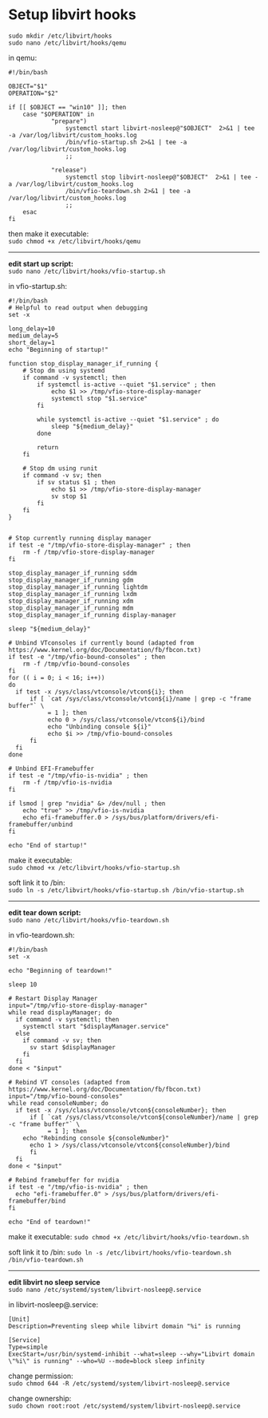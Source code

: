 # Setup libvirt hooks
```
sudo mkdir /etc/libvirt/hooks
sudo nano /etc/libvirt/hooks/qemu
```

in qemu:
```
#!/bin/bash

OBJECT="$1"
OPERATION="$2"

if [[ $OBJECT == "win10" ]]; then
	case "$OPERATION" in
        	"prepare")
                systemctl start libvirt-nosleep@"$OBJECT"  2>&1 | tee -a /var/log/libvirt/custom_hooks.log
                /bin/vfio-startup.sh 2>&1 | tee -a /var/log/libvirt/custom_hooks.log
                ;;

            "release")
                systemctl stop libvirt-nosleep@"$OBJECT"  2>&1 | tee -a /var/log/libvirt/custom_hooks.log  
                /bin/vfio-teardown.sh 2>&1 | tee -a /var/log/libvirt/custom_hooks.log
                ;;
	esac
fi
```
then make it executable:<br>
`sudo chmod +x /etc/libvirt/hooks/qemu`

* * *
**edit start up script:**<br>
`sudo nano /etc/libvirt/hooks/vfio-startup.sh`

in vfio-startup.sh:
```
#!/bin/bash
# Helpful to read output when debugging
set -x

long_delay=10
medium_delay=5
short_delay=1
echo "Beginning of startup!"

function stop_display_manager_if_running {
    # Stop dm using systemd
    if command -v systemctl; then
        if systemctl is-active --quiet "$1.service" ; then
            echo $1 >> /tmp/vfio-store-display-manager
            systemctl stop "$1.service"
        fi

        while systemctl is-active --quiet "$1.service" ; do
            sleep "${medium_delay}"
        done

        return
    fi

    # Stop dm using runit
    if command -v sv; then
        if sv status $1 ; then
            echo $1 >> /tmp/vfio-store-display-manager
            sv stop $1
        fi
    fi
}


# Stop currently running display manager
if test -e "/tmp/vfio-store-display-manager" ; then
    rm -f /tmp/vfio-store-display-manager
fi

stop_display_manager_if_running sddm
stop_display_manager_if_running gdm
stop_display_manager_if_running lightdm
stop_display_manager_if_running lxdm
stop_display_manager_if_running xdm
stop_display_manager_if_running mdm
stop_display_manager_if_running display-manager

sleep "${medium_delay}"

# Unbind VTconsoles if currently bound (adapted from https://www.kernel.org/doc/Documentation/fb/fbcon.txt)
if test -e "/tmp/vfio-bound-consoles" ; then
    rm -f /tmp/vfio-bound-consoles
fi
for (( i = 0; i < 16; i++))
do
  if test -x /sys/class/vtconsole/vtcon${i}; then
      if [ `cat /sys/class/vtconsole/vtcon${i}/name | grep -c "frame buffer"` \
           = 1 ]; then
	       echo 0 > /sys/class/vtconsole/vtcon${i}/bind
           echo "Unbinding console ${i}"
           echo $i >> /tmp/vfio-bound-consoles
      fi
  fi
done

# Unbind EFI-Framebuffer
if test -e "/tmp/vfio-is-nvidia" ; then
    rm -f /tmp/vfio-is-nvidia
fi

if lsmod | grep "nvidia" &> /dev/null ; then
    echo "true" >> /tmp/vfio-is-nvidia
    echo efi-framebuffer.0 > /sys/bus/platform/drivers/efi-framebuffer/unbind
fi

echo "End of startup!"
```
make it executable:<br>
```sudo chmod +x /etc/libvirt/hooks/vfio-startup.sh```

soft link it to /bin:<br>
`sudo ln -s /etc/libvirt/hooks/vfio-startup.sh /bin/vfio-startup.sh`

* * *
**edit tear down script:**<br>
`sudo nano /etc/libvirt/hooks/vfio-teardown.sh`

in vfio-teardown.sh:
```
#!/bin/bash
set -x

echo "Beginning of teardown!"

sleep 10

# Restart Display Manager
input="/tmp/vfio-store-display-manager"
while read displayManager; do
  if command -v systemctl; then
    systemctl start "$displayManager.service"
  else
    if command -v sv; then
      sv start $displayManager
    fi
  fi
done < "$input"

# Rebind VT consoles (adapted from https://www.kernel.org/doc/Documentation/fb/fbcon.txt)
input="/tmp/vfio-bound-consoles"
while read consoleNumber; do
  if test -x /sys/class/vtconsole/vtcon${consoleNumber}; then
      if [ `cat /sys/class/vtconsole/vtcon${consoleNumber}/name | grep -c "frame buffer"` \
           = 1 ]; then
    echo "Rebinding console ${consoleNumber}"
	  echo 1 > /sys/class/vtconsole/vtcon${consoleNumber}/bind
      fi
  fi
done < "$input"

# Rebind framebuffer for nvidia
if test -e "/tmp/vfio-is-nvidia" ; then
  echo "efi-framebuffer.0" > /sys/bus/platform/drivers/efi-framebuffer/bind
fi

echo "End of teardown!"
```
make it executable:
`sudo chmod +x /etc/libvirt/hooks/vfio-teardown.sh`

soft link it to /bin:
`sudo ln -s /etc/libvirt/hooks/vfio-teardown.sh /bin/vfio-teardown.sh`

* * *
**edit libvirt no sleep service**<br>
`sudo nano /etc/systemd/system/libvirt-nosleep@.service`

in libvirt-nosleep@.service:
```
[Unit]
Description=Preventing sleep while libvirt domain "%i" is running

[Service]
Type=simple
ExecStart=/usr/bin/systemd-inhibit --what=sleep --why="Libvirt domain \"%i\" is running" --who=%U --mode=block sleep infinity
```
change permission:<br>
`sudo chmod 644 -R /etc/systemd/system/libvirt-nosleep@.service`

change ownership:<br>
`sudo chown root:root /etc/systemd/system/libvirt-nosleep@.service`
